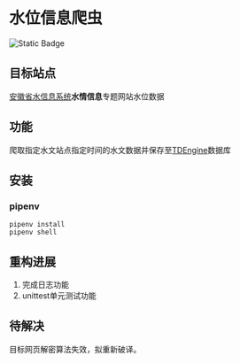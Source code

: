 # 水位信息爬虫

![Static Badge](https://img.shields.io/badge/Python-3.12-blue)

## 目标站点

[安徽省水信息系统](http://yc.wswj.net/ahsxx/LOL/?refer=upl&to=public_public)**水情信息**专题网站水位数据

## 功能

爬取指定水文站点指定时间的水文数据并保存至[TDEngine](https://docs.taosdata.com/)数据库

## 安装

### pipenv

```shell
pipenv install
pipenv shell
```

## 重构进展

1. 完成日志功能
2. unittest单元测试功能



## 待解决

目标网页解密算法失效，拟重新破译。